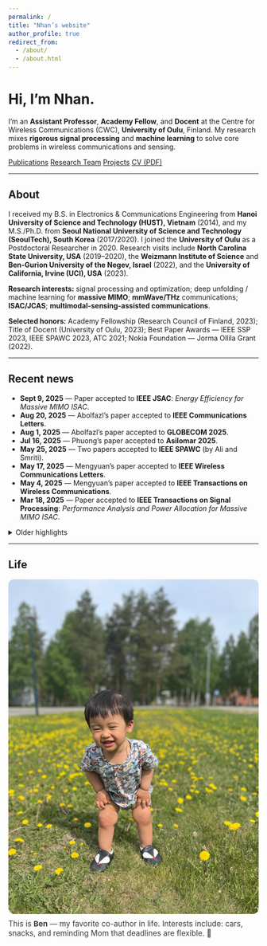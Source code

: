 ```yaml
---
permalink: /
title: "Nhan’s website"
author_profile: true
redirect_from:
  - /about/
  - /about.html
---
```


# Hi, I’m Nhan.

I’m an **Assistant Professor**, **Academy Fellow**, and **Docent** at the Centre for Wireless Communications (CWC), **University of Oulu**, Finland. My research mixes **rigorous signal processing** and **machine learning** to solve core problems in wireless communications and sensing.

<div class="btn-group" style="margin:0.8rem 0;">
  <a class="btn btn--primary" href="/publications/">Publications</a>
  <a class="btn" href="/portfolio/">Research Team</a>
  <a class="btn" href="/year-archive/">Projects</a>
  <a class="btn" href="https://nhanng9115.github.io/homepage/files/Resume.pdf" target="_blank" rel="noopener">CV (PDF)</a>
</div>

---

## About
I received my B.S. in Electronics & Communications Engineering from **Hanoi University of Science and Technology (HUST), Vietnam** (2014), and my M.S./Ph.D. from **Seoul National University of Science and Technology (SeoulTech), South Korea** (2017/2020). I joined the **University of Oulu** as a Postdoctoral Researcher in 2020. Research visits include **North Carolina State University, USA** (2019–2020), the **Weizmann Institute of Science** and **Ben-Gurion University of the Negev, Israel** (2022), and the **University of California, Irvine (UCI), USA** (2023).

**Research interests:** signal processing and optimization; deep unfolding / machine learning for **massive MIMO**; **mmWave/THz** communications; **ISAC/JCAS**; **multimodal-sensing-assisted communications**.

**Selected honors:** Academy Fellowship (Research Council of Finland, 2023); Title of Docent (University of Oulu, 2023); Best Paper Awards — IEEE SSP 2023, IEEE SPAWC 2023, ATC 2021; Nokia Foundation — Jorma Ollila Grant (2022).

---

## Recent news
- **Sept 9, 2025** — Paper accepted to **IEEE JSAC**: *Energy Efficiency for Massive MIMO ISAC*.
- **Aug 20, 2025** — Abolfazl’s paper accepted to **IEEE Communications Letters**.
- **Aug 1, 2025** — Abolfazl’s paper accepted to **GLOBECOM 2025**.
- **Jul 16, 2025** — Phuong’s paper accepted to **Asilomar 2025**.
- **May 25, 2025** — Two papers accepted to **IEEE SPAWC** (by Ali and Smriti).
- **May 17, 2025** — Mengyuan’s paper accepted to **IEEE Wireless Communications Letters**.
- **May 4, 2025** — Mengyuan’s paper accepted to **IEEE Transactions on Wireless Communications**.
- **Mar 18, 2025** — Paper accepted to **IEEE Transactions on Signal Processing**: *Performance Analysis and Power Allocation for Massive MIMO ISAC*.

<details>
<summary>Older highlights</summary>

- **Dec 21, 2024** — Three papers accepted to **IEEE WCNC**.  
- **Dec 20, 2024** — Two papers accepted to **IEEE ICASSP**.  
- **Dec 12, 2024** — EuCAP 2025 acceptance (ML-Assisted RIS for ISAC).  
- **Oct 24, 2024** — TSP paper listed among SPS Top 25 downloads (Sep 2023–Sep 2024).  
- **Sep–Jul 2024** — Multiple acceptances: T-VT, JSTSP SI (ISAC), Globecom, Asilomar, SPAWC.  
- **Earlier (2021–2023)** — Best Paper Awards (SSP, SPAWC, ATC); major acceptances in TWC, TSP, VTM; Academy Fellowship awarded (2023).

</details>

---

## Life
<figure style="margin:1rem 0;">
  <img src="/images/Ben.jpg" alt="Ben smiling at the camera" style="border-radius:12px; max-width:100%; height:auto;">
  <figcaption style="font-size:0.95rem; opacity:0.85; margin-top:0.4rem;">
    This is <strong>Ben</strong> — my favorite co-author in life.  
    Interests include: cars, snacks, and reminding Mom that deadlines are flexible. 🙂
  </figcaption>
</figure>
